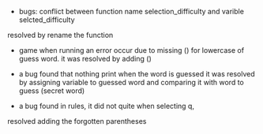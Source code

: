 - bugs: conflict between function name selection_difficulty and varible selcted_difficulty

resolved by rename the function
- game when running an error occur due to missing () for lowercase of guess word.
it was resolved by adding ()

- a bug found that nothing print when the word is guessed
it was resolved by assigning variable to guessed word and comparing it with word to guess (secret word)

- a bug found in rules, it did not quite when selecting q, 

resolved adding the forgotten parentheses 